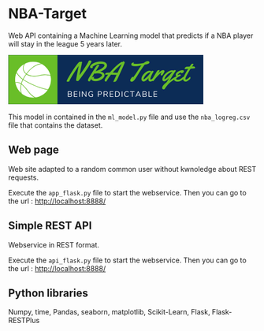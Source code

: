 # NBA-Target

Web API containing a Machine Learning model that predicts if a NBA player will stay in the league 5 years later.

![logo](static/img/logo.png)

This model in contained in the `ml_model.py` file and use the `nba_logreg.csv` file that contains the dataset.


## Web page

Web site adapted to a random common user without kwnoledge about REST requests.

Execute the `app_flask.py` file to start the webservice.
Then you can go to the url : [http://localhost:8888/](http://localhost:8888/)


## Simple REST API

Webservice in REST format.

Execute the `api_flask.py` file to start the webservice.
Then you can go to the url : [http://localhost:8888/](http://localhost:8888/)


## Python libraries

Numpy, time, Pandas, seaborn, matplotlib, Scikit-Learn, Flask, Flask-RESTPlus
